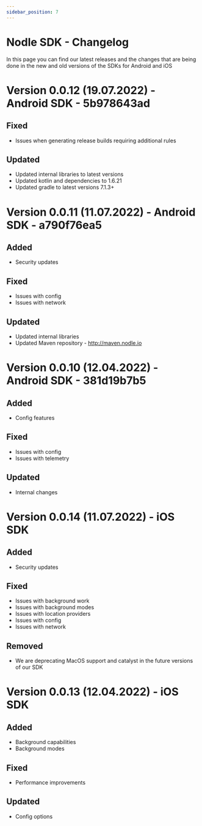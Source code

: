 ```yaml
---
sidebar_position: 7
---
```


# Nodle SDK - Changelog

In this page you can find our latest releases and the changes that are being done in the new and old versions of the SDKs for Android and iOS

# Version 0.0.12 (19.07.2022) - Android SDK - 5b978643ad
## Fixed
- Issues when generating release builds requiring additional rules
## Updated
- Updated internal libraries to latest versions
- Updated kotlin and dependencies to 1.6.21
- Updated gradle to latest versions 7.1.3+

# Version 0.0.11 (11.07.2022) - Android SDK - a790f76ea5
## Added
- Security updates
## Fixed
- Issues with config
- Issues with network
## Updated
- Updated internal libraries 
- Updated Maven repository - http://maven.nodle.io

# Version 0.0.10 (12.04.2022) - Android SDK - 381d19b7b5
## Added
- Config features
## Fixed
- Issues with config
- Issues with telemetry
## Updated
- Internal changes

# Version 0.0.14 (11.07.2022) - iOS SDK
## Added
- Security updates
## Fixed
- Issues with background work
- Issues with background modes
- Issues with location providers
- Issues with config
- Issues with network
## Removed
- We are deprecating MacOS support and catalyst in the future versions of our SDK

# Version 0.0.13 (12.04.2022) - iOS SDK
## Added
- Background capabilities
- Background modes
## Fixed
- Performance improvements
## Updated
- Config options